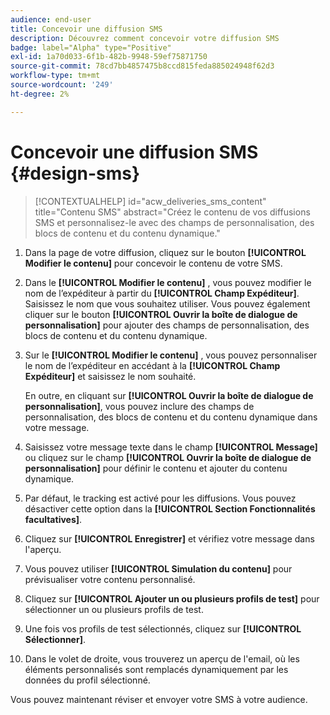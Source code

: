 ```yaml
---
audience: end-user
title: Concevoir une diffusion SMS
description: Découvrez comment concevoir votre diffusion SMS
badge: label="Alpha" type="Positive"
exl-id: 1a70d033-6f1b-482b-9948-59ef75871750
source-git-commit: 78cd7bb4857475b8ccd815feda885024948f62d3
workflow-type: tm+mt
source-wordcount: '249'
ht-degree: 2%

---
```


# Concevoir une diffusion SMS {#design-sms}

>[!CONTEXTUALHELP]
>id="acw_deliveries_sms_content"
>title="Contenu SMS"
>abstract="Créez le contenu de vos diffusions SMS et personnalisez-le avec des champs de personnalisation, des blocs de contenu et du contenu dynamique."

1. Dans la page de votre diffusion, cliquez sur le bouton **[!UICONTROL Modifier le contenu]** pour concevoir le contenu de votre SMS.

1. Dans le **[!UICONTROL Modifier le contenu]** , vous pouvez modifier le nom de l’expéditeur à partir du **[!UICONTROL Champ Expéditeur]**. Saisissez le nom que vous souhaitez utiliser. Vous pouvez également cliquer sur le bouton **[!UICONTROL Ouvrir la boîte de dialogue de personnalisation]** pour ajouter des champs de personnalisation, des blocs de contenu et du contenu dynamique.

1. Sur le **[!UICONTROL Modifier le contenu]** , vous pouvez personnaliser le nom de l’expéditeur en accédant à la **[!UICONTROL Champ Expéditeur]** et saisissez le nom souhaité.

   En outre, en cliquant sur **[!UICONTROL Ouvrir la boîte de dialogue de personnalisation]**, vous pouvez inclure des champs de personnalisation, des blocs de contenu et du contenu dynamique dans votre message.

1. Saisissez votre message texte dans le champ **[!UICONTROL Message]** ou cliquez sur le champ **[!UICONTROL Ouvrir la boîte de dialogue de personnalisation]** pour définir le contenu et ajouter du contenu dynamique.

1. Par défaut, le tracking est activé pour les diffusions. Vous pouvez désactiver cette option dans la **[!UICONTROL Section Fonctionnalités facultatives]**.

1. Cliquez sur **[!UICONTROL Enregistrer]** et vérifiez votre message dans l&#39;aperçu.

1. Vous pouvez utiliser **[!UICONTROL Simulation du contenu]** pour prévisualiser votre contenu personnalisé.

1. Cliquez sur **[!UICONTROL Ajouter un ou plusieurs profils de test]** pour sélectionner un ou plusieurs profils de test.

1. Une fois vos profils de test sélectionnés, cliquez sur **[!UICONTROL Sélectionner]**.

1. Dans le volet de droite, vous trouverez un aperçu de l&#39;email, où les éléments personnalisés sont remplacés dynamiquement par les données du profil sélectionné.

Vous pouvez maintenant réviser et envoyer votre SMS à votre audience.
